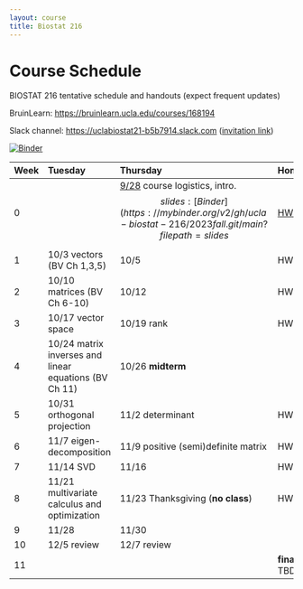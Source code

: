 ```yaml
---
layout: course
title: Biostat 216
---
```


# Course Schedule

BIOSTAT 216 tentative schedule and handouts (expect frequent updates)

BruinLearn: <https://bruinlearn.ucla.edu/courses/168194>

Slack channel: <https://uclabiostat21-b5b7914.slack.com> ([invitation link](https://join.slack.com/t/uclabiostat21-b5b7914/shared_invite/zt-23iha06v8-6q70awLd3bxUxqr6ggtJlg))

[![Binder](https://mybinder.org/badge_logo.svg)](https://mybinder.org/v2/gh/ucla-biostat-216/2023fall.git/main)

| Week | Tuesday                                                | Thursday                                                                                                                                                                                                                                                                                                                                 | Homework                                                           |
|:-----------------|:-----------------|:-----------------|:-----------------|
| 0    |                                                        | [9/28](https://ucla-biostat-216.github.io/2023fall/biostat216fall2023/2023/09/28/week1.html) course logistics, intro. $$slides: [Binder](https://mybinder.org/v2/gh/ucla-biostat-216/2023fall.git/main?filepath=slides%2F01-intro%2F01-intro.ipynb), [html](https://ucla-biostat-216.github.io/2023fall/slides/01-intro/01-intro.html)$$ | [HW1](https://ucla-biostat-216.github.io/2023fall/hw/hw1/hw1.html) |
| 1    | 10/3 vectors (BV Ch 1,3,5)                             | 10/5                                                                                                                                                                                                                                                                                                                                     | HW2                                                                |
| 2    | 10/10 matrices (BV Ch 6-10)                            | 10/12                                                                                                                                                                                                                                                                                                                                    | HW3                                                                |
| 3    | 10/17 vector space                                     | 10/19 rank                                                                                                                                                                                                                                                                                                                               | HW4                                                                |
| 4    | 10/24 matrix inverses and linear equations (BV Ch 11)  | 10/26 **midterm**                                                                                                                                                                                                                                                                                                                        |                                                                    |
| 5    | 10/31 orthogonal projection                            | 11/2 determinant                                                                                                                                                                                                                                                                                                                         | HW5                                                                |
| 6    | 11/7 eigen-decomposition                               | 11/9 positive (semi)definite matrix                                                                                                                                                                                                                                                                                                      | HW6                                                                |
| 7    | 11/14 SVD                                              | 11/16                                                                                                                                                                                                                                                                                                                                    | HW7                                                                |
| 8    | 11/21 multivariate calculus and optimization           | 11/23 Thanksgiving (**no class**)                                                                                                                                                                                                                                                                                                        | HW8                                                                |
| 9    | 11/28                                                  | 11/30                                                                                                                                                                                                                                                                                                                                    |                                                                    |
| 10   | 12/5 review                                            | 12/7 review                                                                                                                                                                                                                                                                                                                              |                                                                    |
| 11   |                                                        |                                                                                                                                                                                                                                                                                                                                          | **final exam** TBD                                                 |

